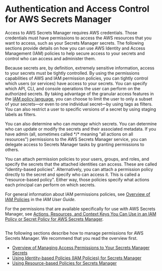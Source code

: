 # Authentication and Access Control for AWS Secrets Manager<a name="auth-and-access"></a>

Access to AWS Secrets Manager requires AWS credentials\. Those credentials must have permissions to access the AWS resources that you want to access, such as your Secrets Manager secrets\. The following sections provide details on how you can use AWS Identity and Access Management \(IAM\) policies to help secure access to your secrets and control who can access and administer them\.

Because secrets are, by definition, extremely sensitive information, access to your secrets must be tightly controlled\. By using the permissions capabilities of AWS and IAM permission policies, you can tightly control which users \(or services\) have access to your secrets\. You can specify which API, CLI, and console operations the user can perform on the authorized secrets\. By taking advantage of the granular access features in the [IAM policy language](http://docs.aws.amazon.com/IAM/latest/UserGuide/reference_policies_elements.html), you can choose to limit the user to only a subset of your secrets—or even to one individual secret—by using tags as filters\. You can also restrict a user to specific versions of a secret by using staging labels as filters\. 

You can also determine who can *manage* which secrets\. You can determine who can update or modify the secrets and their associated metadata\. If you have admin \(all, sometimes called \*/\* meaning "all actions on all resources"\) permissions to the AWS Secrets Manager service, you can delegate access to Secrets Manager tasks by granting permissions to others\.

You can attach permission policies to your users, groups, and roles, and specify the secrets that the attached identities can access\. These are called "identity\-based policies"\. Alternatively, you can attach a permission policy directly to the secret and specify who can access it\. This is called a "resource\-based policy"\. Either way, those policies specify what actions each principal can perform on which secrets\.

For general information about IAM permissions policies, see [Overview of IAM Policies](http://docs.aws.amazon.com/IAM/latest/UserGuide/access_policies.html) in the *IAM User Guide*\.

For the permissions that are available specifically for use with AWS Secrets Manager, see [Actions, Resources, and Context Keys You Can Use in an IAM Policy or Secret Policy for AWS Secrets Manager](reference_iam-permissions.md)\.

## <a name="permissions_authorization"></a>

The following sections describe how to manage permissions for AWS Secrets Manager\. We recommend that you read the overview first\.
+ [Overview of Managing Access Permissions to Your Secrets Manager Secrets](auth-and-access_overview.md)
+ [Using Identity\-based Policies \(IAM Policies\) for Secrets Manager](auth-and-access_identity-based-policies.md)
+ [Using Resource\-based Policies for Secrets Manager](auth-and-access_resource-based-policies.md)